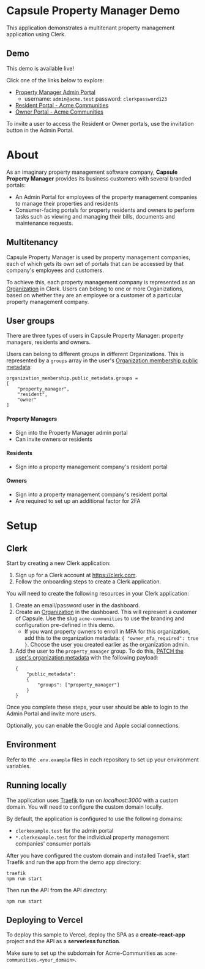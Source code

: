 # Capsule Property Manager Demo

This application demonstrates a multitenant property management application using Clerk. 

## Demo
This demo is available live! 

Click one of the links below to explore:
* [Property Manager Admin Portal](https://clerkexample.com)
    * username: `admin@acme.test` password: `clerkpassword123`
* [Resident Portal - Acme Communities](https://acme-communities.clerkexample.com/resident)
* [Owner Portal - Acme Communities](https://acme-communities.clerkexample.com/owner)

To invite a user to access the Resident or Owner portals, use the invitation button in the Admin Portal.

# About

As an imaginary property management software company, **Capsule Property Manager** provides its business customers with several branded portals:

* An Admin Portal for employees of the property management companies to manage their properties and residents
* Consumer-facing portals for property residents and owners to perform tasks such as viewing and managing their bills, documents and maintenance requests.



## Multitenancy

Capsule Property Manager is used by property management companies, each of which gets its own set of portals that can be accessed by that company's employees and customers.

To achieve this, each property management company is represented as an [Organization](https://clerk.com/docs/organizations/overview) in Clerk. Users can belong to one or more Organizations, based on whether they are an employee or a customer of a particular property management company.

## User groups

There are three types of users in Capsule Property Manager: property managers, residents and owners.

Users can belong to different groups in different Organizations. This is represented by a `groups` array in the user's [Organization membership public metadata](https://clerk.com/docs/organizations/organization-metadata#organization-membership-metadata):

```
organization_membership.public_metadata.groups = 
[
    "property_manager", 
    "resident", 
    "owner"
]

```

#### Property Managers

* Sign into the Property Manager admin portal
* Can invite owners or residents

#### Residents

* Sign into a property management company's resident portal

#### Owners

* Sign into a property management company's resident portal
* Are required to set up an additional factor for 2FA


# Setup

## Clerk
Start by creating a new Clerk application:


1) Sign up for a Clerk account at https://clerk.com.
2) Follow the onboarding steps to create a Clerk application.


You will need to create the following resources in your Clerk application:

1) Create an email/password user in the dashboard.
2) Create an [Organization](https://clerk.com/docs/organizations/overview) in the dashboard. This will represent a customer of Capsule. Use the slug `acme-communities` to use the branding and configuration pre-defined in this demo.
    * If you want property owners to enroll in MFA for this organization, add this to the organization metadata: `{ "owner_mfa_required": true }`. Choose the user you created earlier as the organization admin.
3) Add the user to the `property_manager` group. To do this, [PATCH the user's organization metadata](https://clerk.com/docs/reference/backend-api/tag/Organization-Memberships#operation/UpdateOrganizationMembershipMetadata) with the following payload:
    ```
    {
        "public_metadata": 
        { 
            "groups": ["property_manager"] 
        }
    }
    ```

Once you complete these steps, your user should be able to login to the Admin Portal and invite more users. 

Optionally, you can enable the Google and Apple social connections.

## Environment
Refer to the `.env.example` files in each repository to set up your environment variables.

## Running locally

The application uses [Traefik](https://doc.traefik.io/traefik/getting-started/install-traefik/) to run on *localhost:3000* with a custom domain. You will need to configure the custom domain locally. 

By default, the application is configured to use the following domains:
* `clerkexample.test` for the admin portal 
* `*.clerkexample.test` for the individual property management companies' consumer portals

After you have configured the custom domain and installed Traefik, start Traefik and run the app from the demo app directory:
```
traefik
npm run start
```

Then run the API from the API directory:
```
npm run start
```

## Deploying to Vercel
To deploy this sample to Vercel, deploy the SPA as a **create-react-app** project and the API as a **serverless function**.

Make sure to set up the subdomain for Acme-Communities as `acme-communities.<your_domain>`.
